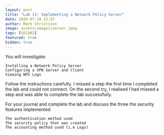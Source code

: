 ```yaml
---
layout: post
title: "Lab 13: Implementing a Network Policy Server"
date: 2020-07-20 12:57
author: Mark Christison
image: assets\images\server.jpeg
tags: [SEC602]
featured: true
hidden: true
---
```


You will investigate:

    Installing a Network Policy Server
    Configuring a VPN Server and Client
    Viewing NPS Logs

Follow the instructions carefully. I missed a step the first time I completed the lab and could not connect.  On the second try, I realised I had missed a step and was able to complete the lab successfully.

For your journal and complete the lab and discuss the three the security features implemented

    The authentication method used  
    The security policy that was created 
    The accounting method used (i.e Logs)
